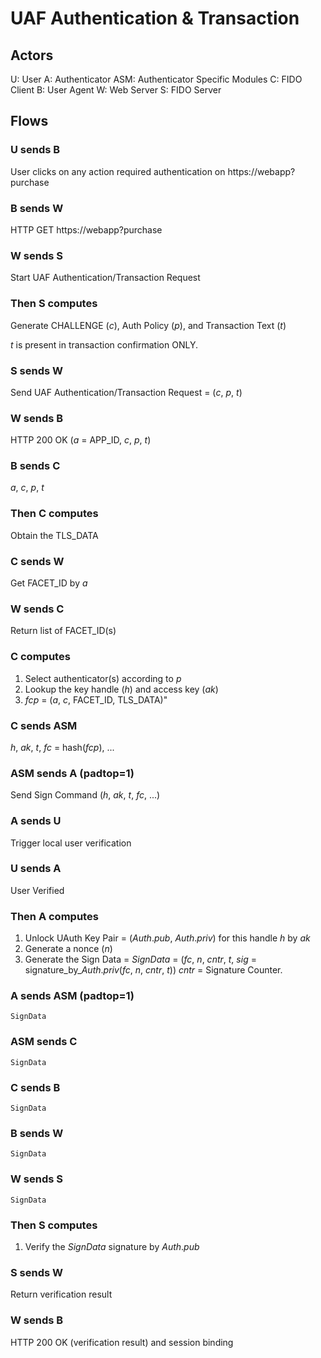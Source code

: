 # UAF Authentication & Transaction

## Actors
U: User
A: Authenticator
ASM: Authenticator Specific Modules
C: FIDO Client
B: User Agent
W: Web Server
S: FIDO Server

## Flows

### U sends B
User clicks on any action required authentication on https://webapp?purchase

### B sends W
HTTP GET https://webapp?purchase

### W sends S
Start UAF Authentication/Transaction Request

### Then S computes
Generate
CHALLENGE ($c$),
Auth Policy ($p$),
and Transaction Text ($t$)

$t$ is present in transaction
confirmation ONLY.

### S sends W
Send UAF Authentication/Transaction Request = ($c$, $p$, $t$)

### W sends B
HTTP 200 OK ($a$ = APP_ID, $c$, $p$, $t$)

### B sends C
$a$, $c$, $p$, $t$

### Then C computes
Obtain the TLS_DATA

### C sends W
Get FACET_ID by $a$

### W sends C
Return list of FACET_ID(s)

### C computes
1. Select authenticator(s) according to $p$
2. Lookup the key handle ($h$) and access key ($ak$)
3. $fcp$ = ($a$, $c$, FACET_ID, TLS_DATA)"

### C sends ASM
$h$, $ak$, $t$, $fc$ = hash($fcp$), ...

### ASM sends A (padtop=1)
Send Sign Command
($h$, $ak$, $t$, $fc$, ...)

### A sends U
Trigger local user verification

### U sends A
User Verified

### Then A computes
1. Unlock UAuth Key Pair = ($Auth.pub$, $Auth.priv$) for this handle $h$ by $ak$
2. Generate a nonce ($n$)
3. Generate the Sign Data = $SignData$ = ($fc$, $n$, $cntr$, $t$, $sig$ = signature_by_$Auth.priv$($fc$, $n$, $cntr$, $t$))
$cntr$ = Signature Counter.

### A sends ASM (padtop=1)
    SignData

### ASM sends C
    SignData

### C sends B
    SignData

### B sends W
    SignData

### W sends S
    SignData

### Then S computes
1. Verify the $SignData$ signature by $Auth.pub$

### S sends W
Return verification result

### W sends B
HTTP 200 OK (verification result) and session binding